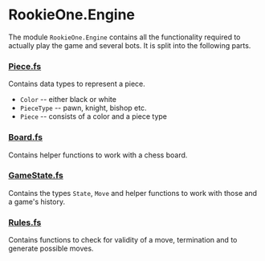# RookieOne.Engine

The module `RookieOne.Engine` contains all the functionality required to
actually play the game and several bots. It is split into the following
parts.

### [Piece.fs](Piece.fs)

Contains data types to represent a piece.
- `Color`  -- either black or white
- `PieceType` -- pawn, knight, bishop etc.
- `Piece` -- consists of a color and a piece type

### [Board.fs](Board.fs)

Contains helper functions to work with a chess board.

### [GameState.fs](GameState.fs)

Contains the types `State`, `Move` and helper functions to work with
those and a game's history. 

### [Rules.fs](Rules.fs)

Contains functions to check for validity of a move, termination and to
generate possible moves.
